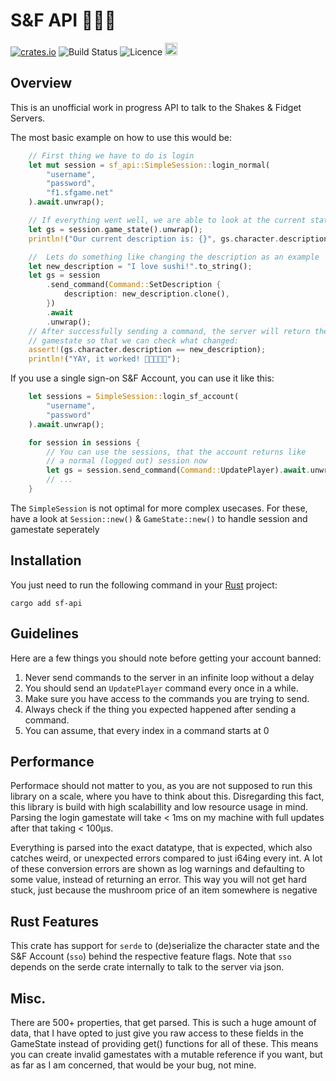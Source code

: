 # S&F API 🧙🏽‍♂️

[![crates.io](https://img.shields.io/crates/v/sf-api.svg)](https://crates.io/crates/sf-api) ![Build Status](https://img.shields.io/github/actions/workflow/status/the-marenga/sf-api/rust.yml?branch=main) ![Licence](https://img.shields.io/crates/l/sf-api) [<img src='https://storage.ko-fi.com/cdn/kofi3.png?v=3' height='20'>](https://ko-fi.com/J3J0ULD4J)

## Overview

This is an unofficial work in progress API to talk to the Shakes & Fidget Servers.

The most basic example on how to use this would be:

```Rust
    // First thing we have to do is login
    let mut session = sf_api::SimpleSession::login_normal(
        "username",
        "password",
        "f1.sfgame.net"
    ).await.unwrap();

    // If everything went well, we are able to look at the current state
    let gs = session.game_state().unwrap();
    println!("Our current description is: {}", gs.character.description);

    //  Lets do something like changing the description as an example
    let new_description = "I love sushi!".to_string();
    let gs = session
        .send_command(Command::SetDescription {
            description: new_description.clone(),
        })
        .await
        .unwrap();
    // After successfully sending a command, the server will return the
    // gamestate so that we can check what changed:
    assert!(gs.character.description == new_description);
    println!("YAY, it worked! 🎉🍣🍣🍣🎉");
```

If you use a single sign-on S&F Account, you can use it like this:

```Rust
    let sessions = SimpleSession::login_sf_account(
        "username",
        "password"
    ).await.unwrap();

    for session in sessions {
        // You can use the sessions, that the account returns like
        // a normal (logged out) session now
        let gs = session.send_command(Command::UpdatePlayer).await.unwrap();
        // ...
    }

```

The `SimpleSession` is not optimal for more complex usecases. For these, have a
look at `Session::new()` & `GameState::new()` to handle session and gamestate
seperately

## Installation

You just need to run the following command in your [Rust](https://rustup.rs/) project:

```
cargo add sf-api
```

## Guidelines

Here are a few things you should note before getting your account banned:

1. Never send commands to the server in an infinite loop without a delay
2. You should send an `UpdatePlayer` command every once in a while.
3. Make sure you have access to the commands you are trying to send.
4. Always check if the thing you expected happened after sending a command.
5. You can assume, that every index in a command starts at 0

## Performance

Performace should not matter to you, as you are not supposed to run this library on a scale, where you have to think about this. Disregarding this fact, this library is build with high scalabillity and low resource usage in mind. Parsing the login gamestate will take < 1ms on my machine with full updates after that taking < 100µs.

Everything is parsed into the exact datatype, that is expected, which also catches weird, or unexpected errors compared to just i64ing every int. A lot of these conversion errors are shown as log warnings and defaulting to some value, instead of returning an error. This way you will not get hard stuck, just because the mushroom price of an item somewhere is negative

## Rust Features

This crate has support for `serde` to (de)serialize the character state and the S&F Account (`sso`) behind the respective feature flags. Note that `sso` depends on the serde crate internally to talk to the server via json.

## Misc.

There are 500+ properties, that get parsed. This is such a huge amount of data, that I have opted to just give you raw access to these fields in the GameState instead of providing get() functions for all of these. This means you can create invalid gamestates with a mutable reference if you want, but as far as I am concerned, that would be your bug, not mine.
